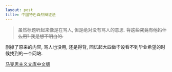 ```yaml
---
layout: post
title: 中国特色自然辩证法
---
```


> 虽然标题听起来像是在骂人, 但是绝对没有骂人的意思. ~~背这些究竟有他妈什么用? 我是想不明白的.~~

删掉了原来的内容, 骂人也没用, 还是得背, 回忆起大四做毕设看不到毕业希望的时候找到的一个网站.

[马克思主义文库中文版](https://www.marxists.org/chinese/)